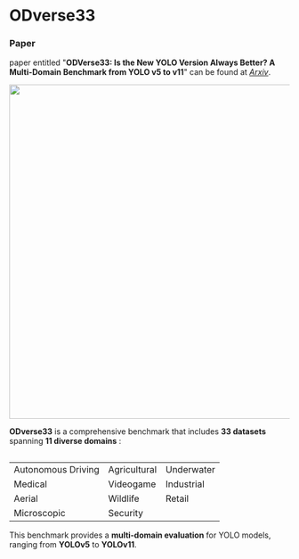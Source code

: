 # ODverse33

### Paper
paper entitled "**ODVerse33: Is the New YOLO Version Always Better? A Multi-Domain Benchmark from YOLO v5 to v11**" can be found at [*Arxiv*](#).

<p align="left">
  <img src="https://github.com/user-attachments/assets/296d5550-90f0-4205-9d5b-e7b9545aed4a" width="600" height="auto">
</p>

**ODverse33** is a comprehensive benchmark that includes **33 datasets** spanning **11 diverse domains** :

<table align="left">
  <tr>
    <td>Autonomous Driving</td>
    <td>Agricultural</td>
    <td>Underwater</td>
  </tr>
  <tr>
    <td>Medical</td>
    <td>Videogame</td>
    <td>Industrial</td>
  </tr>
  <tr>
    <td>Aerial</td>
    <td>Wildlife</td>
    <td>Retail</td>
  </tr>
  <tr>
    <td>Microscopic</td>
    <td>Security</td>
    <td></td>
  </tr>
</table>


This benchmark provides a **multi-domain evaluation** for YOLO models, ranging from **YOLOv5** to **YOLOv11**. 




